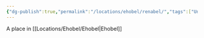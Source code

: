 ```yaml
---
{"dg-publish":true,"permalink":"/locations/ehobel/renabel/","tags":["Undiscovered"],"updated":"2025-06-10T19:11:10.977+01:00"}
---
```


A place in [[Locations/Ehobel/Ehobel\|Ehobel]]